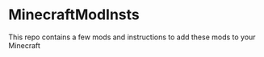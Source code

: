 # MinecraftModInsts
This repo contains a few mods and instructions to add these mods to your Minecraft
